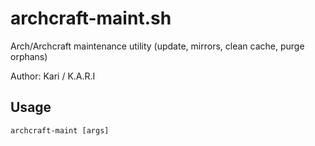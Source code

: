 # archcraft-maint.sh

Arch/Archcraft maintenance utility (update, mirrors, clean cache, purge orphans)

Author: Kari / K.A.R.I

## Usage

```
archcraft-maint [args]
```
